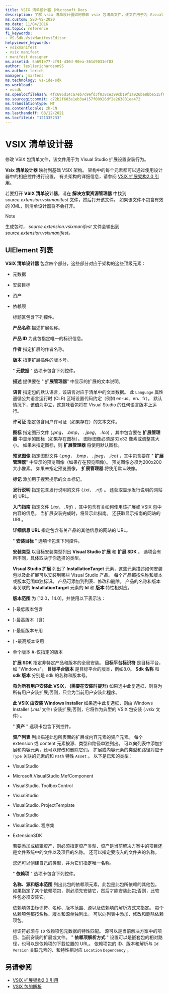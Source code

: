 ```yaml
---
title: VSIX 清单设计器 |Microsoft Docs
description: 了解 vsix 清单设计器如何修改 vsix 包清单文件，该文件用于为 Visual Studio 扩展设置安装行为。
ms.custom: SEO-VS-2020
ms.date: 11/04/2016
ms.topic: reference
f1_keywords:
- VS.Sdk.VsixManifestEditor
helpviewer_keywords:
- vsixmanifest
- vsix manifest
- manifest designer
ms.assetid: 5a691e77-cf91-430d-90ea-361d9031ef83
author: leslierichardson95
ms.author: lerich
manager: jmartens
ms.technology: vs-ide-sdk
ms.workload:
- vssdk
ms.openlocfilehash: 4fc696d14ca7eb7c9efd3f038ce399cb19f1a926be8bbe515f694b5aa23d4af1
ms.sourcegitcommit: c72b2f603e1eb3a4157f00926df2e263831ea472
ms.translationtype: MT
ms.contentlocale: zh-CN
ms.lasthandoff: 08/12/2021
ms.locfileid: "121335233"
---
```

# <a name="vsix-manifest-designer"></a>VSIX 清单设计器
修改 VSIX 包清单文件，该文件用于为 Visual Studio 扩展设置安装行为。

 **Vsix 清单设计器** 映射到基础 VSIX 架构。 架构中的每个元素都可以通过使用设计器中的相应控件进行设置。 有关架构的详细信息，请参阅 [VSIX 扩展架构2.0 引用](../extensibility/vsix-extension-schema-2-0-reference.md)。

 若要打开 **VSIX 清单设计器**，请在 **解决方案资源管理器** 中找到 *source.extension.vsixmanifest* 文件，然后打开该文件。 如果该文件不包含有效的 XML，则清单设计器将不会打开。

> [!NOTE]
> 生成包时， *source.extension.vsixmanifest* 文件会输出到 *source.extension.vsixmanifest。*

## <a name="uielement-list"></a>UIElement 列表
 **VSIX 清单设计器** 包含四个部分，这些部分对应于架构的这些顶级元素：

- 元数据

- 安装目标

- 资产

- 依赖项

  标题区包含下列控件。

  **产品名称** 描述扩展名称。

  **产品 ID** 为此包指定唯一的标识信息。

  **作者** 指定扩展的作者名称。

  **版本** 指定扩展插件的版本号。

  " **元数据** " 选项卡包含下列控件。

  **描述** 提供要在 " **扩展管理器**" 中显示的扩展的文本说明。

  **语言** 指定包的默认语言，该语言对应于清单中的文本数据。 此 `Language` 属性遵循公共语言运行时 (CLR) 区域设置代码约定（例如 en-us、en、fr）。 默认情况下，该值为中立，这意味着包将在 Visual Studio 的任何语言版本上运行。

  **许可证** 指定包含用户许可证（如果存在）的文本文件。

  **图标** 指定图形文件 (*.png*， *.bmp*， *. jpeg*， *.Ico*) ，其中包含要在 **扩展管理器** 中显示的图标（如果存在图标）。 图标图像必须是32x32 像素或调整其大小。 如果未指定图标，则 **扩展管理器** 将使用默认图标。

  **预览图像** 指定图形文件 (*.png*， *.bmp*， *. jpeg*， *.ico*) ，其中包含要在 " **扩展管理器**" 中显示的预览图像（如果存在预览图像）。 预览图像必须为200x200 大小像素。 如果未指定预览图像， **扩展管理器** 将使用默认映像。

  **标记** 添加用于搜索提示的文本标记。

  **发行说明** 指定包含发行说明的文件 (*.txt*、 *.rtf*) 。 还获取显示发行说明的网站的 URL。

  **入门指南** 指定文件 (*.txt*， *.Rtf*) ，其中包含有关如何使用该扩展或 VSIX 包中内容的信息。 当扩展安装完成时，将显示此指南。 还获取显示指南的网站的 URL。

  **详细信息 URL** 指定包含有关产品的其他信息的网站的 URL。

  " **安装目标** " 选项卡包含下列控件。

  **安装类型** 以目标安装类型列出 **Visual Studio 扩展** 和 **扩展 SDK** 。 选项会有所不同，具体取决于你选择的类型。

  **Visual Studio 扩展** 列出了 **InstallationTarget** 元素，这些元素描述如何安装包以及此扩展可以安装到哪些 Visual Studio 产品。 每个产品都按名称和版本或版本范围单独标识。 产品可添加到列表、修改和删除。 产品的名称和版本与关联的 **InstallationTarget** 元素的 **Id** 和 **版本** 特性相对应。

  **版本范围** 为 [12.0，14.0]，并使用以下表示法：

- [-最低版本包含

- ]-最高版本（含）

-  (-最低版本专用

- ) -最高版本专用

- 单个版本 #-仅指定的版本

  **扩展 SDK** 指定非特定产品和版本的全局安装。 **目标平台标识符** 是目标平台，如 "Windows"。 **目标平台版本** 是目标平台的版本，例如8.0。 **Sdk 名称** 和 **sdk 版本** 分别是 sdk 的名称和版本号。

  **将为所有用户安装此 VSIX， (需要在安装时提升)** 如果选中此复选框，则将为所有用户安装扩展;否则，只会为当前用户安装此程序。

  **此 VSIX 由安装 Windows Installer** 如果选中此复选框，则由 Windows Installer (*.msi* 文件) 安装扩展;否则，它将作为典型的 VSIX 包安装 (*.vsix* 文件) 。

  " **资产** " 选项卡包含下列控件。

  **资产列表** 列出描述此包所表面的扩展或内容元素的资产元素。 每个 extension 或 content 元素按源、类型和路径单独列出。 可以向列表中添加扩展和内容元素，还可以修改和删除它们。 扩展或内容元素的类型和路径对应于 `Type` 关联的元素的和 `Path` 特性 `Asset` 。 以下是已知的类型：

- VisualStudio

- Microsoft.VisualStudio.MefComponent

- VisualStudio. ToolboxControl

- VisualStudio

- VisualStudio. ProjectTemplate

- VisualStudio

- VisualStudio. 程序集

- ExtensionSDK

  若要添加或编辑资产，则必须指定资产类型、资产是当前解决方案中的项目还是文件系统中的文件以及项目的名称。 还可以指定要嵌入的文件夹的名称。

  您还可以创建自己的类型，并为它们指定唯一名称。

  " **依赖项** " 选项卡包含下列控件。

  **名称、源和版本范围** 列出此包的依赖项元素，此包是此包所依赖的其他包。 如果指定了某个依赖项包，则必须先安装它，然后才能安装此包;否则，此软件包必须安装它。

  依赖项包由标识符、名称、版本范围、源以及依赖项的解析方式来指定。 每个依赖项包都按名称、版本和源单独列出。 可以向列表中添加、修改和删除依赖项包。

  标识符必须与 `ID` 依赖项包元数据的特性匹配。 源可以是当前解决方案中的项目、当前安装的扩展或文件。 " **依赖项解析方式** " 设置可以是嵌套包的相对路径，也可以是依赖项的下载位置的 URL。 依赖项包的 ID、版本和解析与 `Id` `Version` 关联元素的、和特性相对应 `Location` `Dependency` 。

## <a name="see-also"></a>另请参阅
- [VSIX 扩展架构2.0 引用](../extensibility/vsix-extension-schema-2-0-reference.md)
- [VSIX 包的解析](../extensibility/anatomy-of-a-vsix-package.md)
